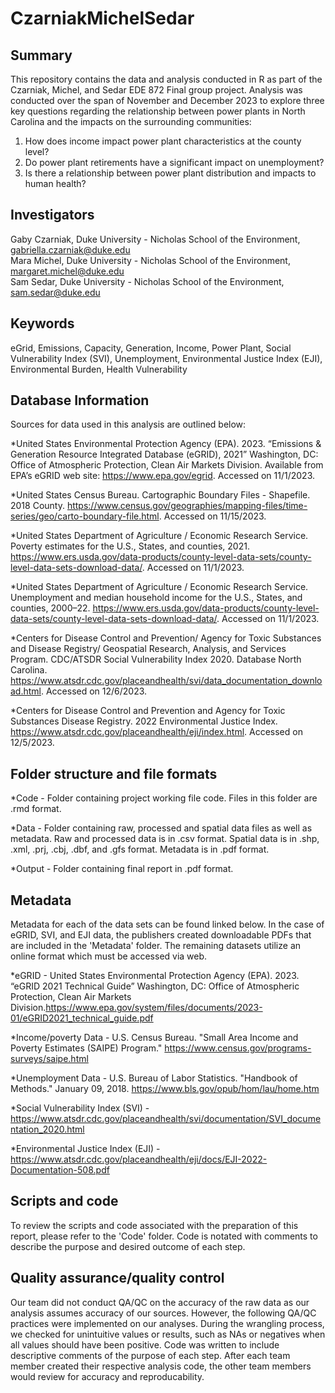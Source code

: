 # CzarniakMichelSedar

## Summary
This repository contains the data and analysis conducted in R as part of the Czarniak, Michel, and Sedar EDE 872 Final group project. Analysis was conducted over the span of November and December 2023 to explore three key questions regarding the relationship between power plants in North Carolina and the impacts on the surrounding communities:
1. How does income impact power plant characteristics at the county level?
2. Do power plant retirements have a significant impact on unemployment?
3. Is there a relationship between power plant distribution and impacts to human health?

## Investigators
Gaby Czarniak, Duke University - Nicholas School of the Environment, gabriella.czarniak@duke.edu  
Mara Michel, Duke University - Nicholas School of the Environment, margaret.michel@duke.edu  
Sam Sedar, Duke University - Nicholas School of the Environment, sam.sedar@duke.edu

## Keywords
eGrid, Emissions, Capacity, Generation, Income, Power Plant, Social Vulnerability Index (SVI), Unemployment, Environmental Justice Index (EJI), Environmental Burden, Health Vulnerability

## Database Information

Sources for data used in this analysis are outlined below:  

*United States Environmental Protection Agency (EPA). 2023. “Emissions & Generation Resource Integrated Database (eGRID), 2021” Washington, DC: Office of Atmospheric Protection, Clean Air Markets Division. Available from EPA’s eGRID web site: https://www.epa.gov/egrid. Accessed on 11/1/2023.  

*United States Census Bureau. Cartographic Boundary Files - Shapefile. 2018 County. https://www.census.gov/geographies/mapping-files/time-series/geo/carto-boundary-file.html. Accessed on 11/15/2023.  

*United States Department of Agriculture / Economic Research Service. Poverty estimates for the U.S., States, and counties, 2021. https://www.ers.usda.gov/data-products/county-level-data-sets/county-level-data-sets-download-data/. Accessed on 11/1/2023. 

*United States Department of Agriculture / Economic Research Service. Unemployment and median household income for the U.S., States, and counties, 2000–22. https://www.ers.usda.gov/data-products/county-level-data-sets/county-level-data-sets-download-data/. Accessed on 11/1/2023.  

*Centers for Disease Control and Prevention/ Agency for Toxic Substances and Disease Registry/ Geospatial Research, Analysis, and Services Program. CDC/ATSDR Social Vulnerability Index 2020. Database North Carolina. https://www.atsdr.cdc.gov/placeandhealth/svi/data_documentation_download.html. Accessed on 12/6/2023.  

*Centers for Disease Control and Prevention and Agency for Toxic Substances Disease Registry. 2022 Environmental Justice Index. https://www.atsdr.cdc.gov/placeandhealth/eji/index.html. Accessed on 12/5/2023.

## Folder structure and file formats

*Code - Folder containing project working file code. Files in this folder are .rmd format.  

*Data - Folder containing raw, processed and spatial data files as well as metadata. Raw and processed data is in .csv format. Spatial data is in .shp, .xml, .prj, .cbj, .dbf, and .gfs format. Metadata is in .pdf format.

*Output - Folder containing final report in .pdf format.

## Metadata
Metadata for each of the data sets can be found linked below. In the case of eGRID, SVI, and EJI data, the publishers created downloadable PDFs that are included in the 'Metadata' folder. The remaining datasets utilize an online format which must be accessed via web.  

*eGRID - United States Environmental Protection Agency (EPA). 2023. “eGRID 2021 Technical Guide” Washington, DC: Office of Atmospheric Protection, Clean Air Markets Division.https://www.epa.gov/system/files/documents/2023-01/eGRID2021_technical_guide.pdf  

*Income/poverty Data - U.S. Census Bureau. "Small Area Income and Poverty Estimates (SAIPE) Program." https://www.census.gov/programs-surveys/saipe.html

*Unemployment Data - U.S. Bureau of Labor Statistics. "Handbook of Methods." January 09, 2018. https://www.bls.gov/opub/hom/lau/home.htm 

*Social Vulnerability Index (SVI) - https://www.atsdr.cdc.gov/placeandhealth/svi/documentation/SVI_documentation_2020.html  

*Environmental Justice Index (EJI) - 
https://www.atsdr.cdc.gov/placeandhealth/eji/docs/EJI-2022-Documentation-508.pdf 

## Scripts and code

To review the scripts and code associated with the preparation of this report, please refer to the 'Code' folder. Code is notated with comments to describe the purpose and desired outcome of each step.

## Quality assurance/quality control
Our team did not conduct QA/QC on the accuracy of the raw data as our analysis assumes accuracy of our sources. However, the following QA/QC practices were implemented on our analyses. During the wrangling process, we checked for unintuitive values or results, such as NAs or negatives when all values should have been positive. Code was written to include descriptive comments of the purpose of each step. After each team member created their respective analysis code, the other team members would review for accuracy and reproducability. 
